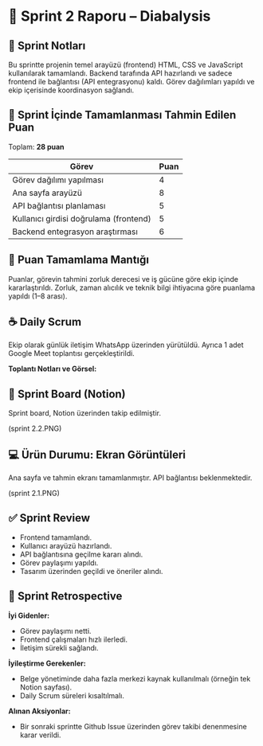 # 🚀 Sprint 2 Raporu – Diabalysis

## 📝 Sprint Notları

Bu sprintte projenin temel arayüzü (frontend) HTML, CSS ve JavaScript kullanılarak tamamlandı. Backend tarafında API hazırlandı ve sadece frontend ile bağlantısı (API entegrasyonu) kaldı. Görev dağılımları yapıldı ve ekip içerisinde koordinasyon sağlandı.

## 🎯 Sprint İçinde Tamamlanması Tahmin Edilen Puan

Toplam: **28 puan**

| Görev | Puan |
|-------|------|
| Görev dağılımı yapılması | 4 |
| Ana sayfa arayüzü | 8 |
| API bağlantısı planlaması | 5 |
| Kullanıcı girdisi doğrulama (frontend) | 5 |
| Backend entegrasyon araştırması | 6 |

## 📌 Puan Tamamlama Mantığı

Puanlar, görevin tahmini zorluk derecesi ve iş gücüne göre ekip içinde kararlaştırıldı. Zorluk, zaman alıcılık ve teknik bilgi ihtiyacına göre puanlama yapıldı (1–8 arası).

## ☕ Daily Scrum

Ekip olarak günlük iletişim WhatsApp üzerinden yürütüldü. Ayrıca 1 adet Google Meet toplantısı gerçekleştirildi.

**Toplantı Notları ve Görsel:**



## 📌 Sprint Board (Notion)

Sprint board, Notion üzerinden takip edilmiştir.

(sprint 2.2.PNG)

## 💻 Ürün Durumu: Ekran Görüntüleri

Ana sayfa ve tahmin ekranı tamamlanmıştır. API bağlantısı beklenmektedir.

(sprint 2.1.PNG)

## ✅ Sprint Review

- Frontend tamamlandı.
- Kullanıcı arayüzü hazırlandı.
- API bağlantısına geçilme kararı alındı.
- Görev paylaşımı yapıldı.
- Tasarım üzerinden geçildi ve öneriler alındı.

## 🔁 Sprint Retrospective

**İyi Gidenler:**
- Görev paylaşımı netti.
- Frontend çalışmaları hızlı ilerledi.
- İletişim sürekli sağlandı.

**İyileştirme Gerekenler:**
- Belge yönetiminde daha fazla merkezi kaynak kullanılmalı (örneğin tek Notion sayfası).
- Daily Scrum süreleri kısaltılmalı.

**Alınan Aksiyonlar:**
- Bir sonraki sprintte Github Issue üzerinden görev takibi denenmesine karar verildi.
